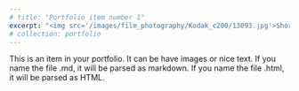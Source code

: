 ```yaml
---
# title: "Portfolio item number 1"
excerpt: "<img src='/images/film_photography/Kodak_c200/13093.jpg'>Short description of portfolio item number 1<br/>"
# collection: portfolio
---
```


This is an item in your portfolio. It can be have images or nice text. If you name the file .md, it will be parsed as markdown. If you name the file .html, it will be parsed as HTML. 
